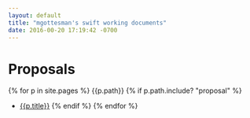 ```yaml
---
layout: default
title: "mgottesman's swift working documents"
date: 2016-00-20 17:19:42 -0700
---
```


# Proposals

{% for p in site.pages %}
{{p.path}}
  {% if p.path.include? "proposal" %}
  - [{{p.title}}]({{p.url}})
  {% endif %}
{% endfor %}

